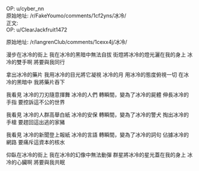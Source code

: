 
OP: u/cyber_nn  
原始地址: /r/FakeYoumo/comments/1cf2yns/冰冷/  
正文:  
OP: u/ClearJackfruit1472  

 原始地址: /r/langrenClub/comments/1cexx4j/冰冷/  

漫步在冰冷的街上
我在冰冷的黑暗中無法自拔
街燈將冰冷的燈光灑在我的身上
冰冷的雙手啊 將要與我同行

拿出冰冷的藥片 
我用冰冷的目光將它凝視
冰冷的月 用冰冷的態度俯視一切
在冰冷的黑暗中 我將藥片吞下

我看見 冰冷的刀刃隨意揮舞
冰冷的人們
轉瞬間，變為了冰冷的屍體
伸長冰冷的手指
要控訴這不公的世界

我看見 冰冷的人群高舉白紙
冰冷的安保
轉瞬間，變為了冰冷的警犬
掏出冰冷的手槍
要趕回這出逃的家豬

我看見 冰冷的新聞登上報紙
冰冷的言語
轉瞬間，變為了冰冷的詞句
佔據冰冷的網路
要痛斥這資本的核水

仰臥在冰冷的街上
我在冰冷的幻像中無法動彈
群星將冰冷的星光蓋在我的身上
冰冷的心臟啊 將要與我共眠
